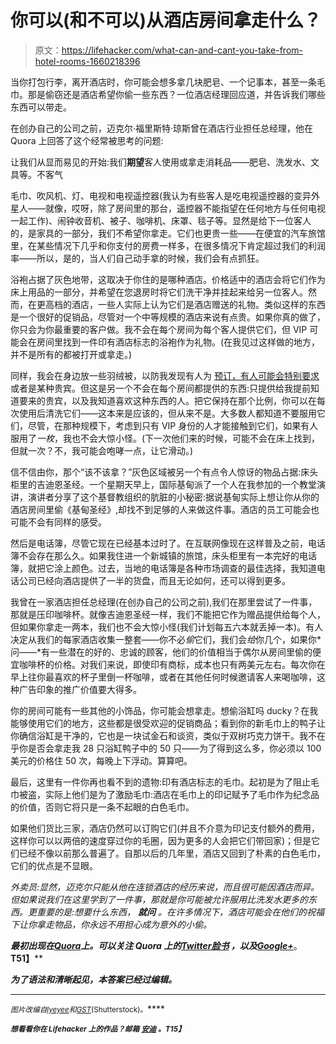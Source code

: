 # 你可以(和不可以)从酒店房间拿走什么？

> 原文：<https://lifehacker.com/what-can-and-cant-you-take-from-hotel-rooms-1660218396>

当你打包行李，离开酒店时，你可能会想多拿几块肥皂、一个记事本，甚至一条毛巾。那是偷窃还是酒店希望你偷一些东西？一位酒店经理回应道，并告诉我们哪些东西可以带走。



在创办自己的公司之前，迈克尔·福里斯特·琼斯曾在酒店行业担任总经理，他在 Quora 上回答了这个经常被思考的问题:

让我们从显而易见的开始:我们**期望**客人使用或拿走消耗品——肥皂、洗发水、文具等。不客气

毛巾、吹风机、灯、电视和电视遥控器(我认为有些客人是吃电视遥控器的变异外星人——就像，哎呀，除了房间里的那台，遥控器不能指望在任何地方与任何电视一起工作)、闹钟收音机、被子、咖啡机、床罩、毯子等。显然是给下一位客人的，是家具的一部分，我们不希望你拿走。它们也更贵一些——在便宜的汽车旅馆里，在某些情况下几乎和你支付的房费一样多，在很多情况下肯定超过我们的利润率——所以，是的，当人们自己动手拿的时候，我们会有点抓狂。

浴袍占据了灰色地带，这取决于你住的是哪种酒店。价格适中的酒店会将它们作为床上用品的一部分，并希望在您退房时将它们洗干净并挂起来给另一位客人。然而，在更高档的酒店，一些人实际上认为它们是酒店赠送的礼物。类似这样的东西是一个很好的促销品，尽管对一个中等规模的酒店来说有点贵。如果你真的做了，你只会为你最重要的客户做。我不会在每个房间为每个客人提供它们，但 VIP 可能会在房间里找到一件印有酒店标志的浴袍作为礼物。(在我见过这样做的地方，并不是所有的都被打开或拿走。)

同样，我会在身边放一些羽绒被，以防我发现有人为 [预订，有人可能会特别要求](http://www.quora.com/What-are-the-things-we-dont-know-about-hotel-rooms/answer/Michael-Forrest-Jones/comment/1852958) 或者是某种贵宾。但这是另一个不会在每个房间都提供的东西:只提供给我提前知道要来的贵宾，以及我知道喜欢这种东西的人。把它保持在那个比例，你可以在每次使用后清洗它们——这本来是应该的，但从来不是。大多数人都知道不要服用它们，尽管，在那种规模下，考虑到只有 VIP 身份的人才能接触到它们，如果有人服用了*一枚*，我也不会大惊小怪。(下一次他们来的时候，可能不会在床上找到，但就一次？不，我可能会咆哮一点，让它滑动。)

信不信由你，那个“该不该拿？”灰色区域被另一个有点令人惊讶的物品占据:床头柜里的吉迪恩圣经。一个星期天早上，国际基甸派了一个人在我参加的一个教堂演讲，演讲者分享了这个基督教组织的肮脏的小秘密:据说基甸实际上想让你从你的酒店房间里偷《基甸圣经》,却找不到足够的人来做这件事。酒店的员工可能会也可能不会有同样的感受。

然后是电话簿，尽管它现在已经基本过时了。在互联网像现在这样普及之前，电话簿不会存在那么久。如果我住进一个新城镇的旅馆，床头柜里有一本完好的电话簿，就把它涂上颜色。过去，当地的电话簿是各种市场调查的最佳选择，我知道电话公司已经向酒店提供了一半的货盘，而且无论如何，还可以得到更多。

我曾在一家酒店担任总经理(在创办自己的公司之前),我们在那里尝试了一件事，那就是压印咖啡杯。就像吉迪恩圣经一样，我们不能把它作为赠品提供给每个人，但如果你拿走一两本，我们也不会大惊小怪(我们计划每五六本就丢掉一本)。有人决定从我们的每家酒店收集一整套——你不必*偷*它们，我们会*给*你几个，如果你*问——*有一些潜在的好的、忠诚的顾客，他们的价值相当于偶尔从房间里偷的便宜咖啡杯的价格。对我们来说，即使印有商标，成本也只有两美元左右。每次你在早上往你最喜欢的杯子里倒一杯咖啡，或者在其他任何时候邀请客人来喝咖啡，这种广告印象的推广价值要大得多。

你的房间可能有一些其他的小饰品，你可能会想拿走。想偷浴缸吗 ducky？在我能够使用它们的地方，这些都是很受欢迎的促销商品；看到你的新毛巾上的鸭子让你确信浴缸是干净的，它也是一块试金石和谈资，类似于双树巧克力饼干。我不在乎你是否会拿走我 28 只浴缸鸭子中的 50 只——为了得到这么多，你必须以 100 美元的价格住 50 次，每晚上下浮动。算算吧。

最后，这里有一件你再也看不到的遗物:印有酒店标志的毛巾。起初是为了阻止毛巾被盗，实际上他们是为了激励毛巾:酒店在毛巾上的印记赋予了毛巾作为纪念品的价值，否则它将只是一条不起眼的白色毛巾。

如果他们货比三家，酒店仍然可以订购它们(并且不介意为印记支付额外的费用，这样你可以以两倍的速度穿过你的毛圈，因为更多的人会把它们带回家)；但是它们已经不像以前那么普遍了。自那以后的几年里，酒店又回到了朴素的白色毛巾，它们的优点是不显眼。

**外卖员:显然，迈克尔只能从他在连锁酒店的经历来说，而且很可能因酒店而异。但如果说我们在这里学到了一件事，那就是你可能被允许服用比洗发水更多的东西。更重要的是:想要什么东西，* ***就问*** *。在许多情况下，酒店可能会在他们的祝福下让你拿走物品，你永远不用担心成为意外的小偷。**

*[](http://www.quora.com/Is-it-stealing-if-you-take-certain-items-in-your-already-paid-for-hotel-room-like-soap-shampoo-stationery-etc/answer/Michael-Forrest-Jones)***最初出现在***[**Quora**](http://www.quora.com/)***上。可以关注 Quora 上的***[**Twitter**](https://twitter.com/Quora)**[**脸书**](https://www.facebook.com/quora) ***，以及***[**Google+**](https://plus.google.com/111127313006403749982/posts)***。**T51】****

***为了语法和清晰起见，本答案已经过编辑。***

* * *

****<small>图片改编自</small>*[*<small>lyeyee</small>*](http://www.shutterstock.com/pic.mhtml?id=110711714&src=id)*<small>和</small>*[*<small>GST</small>*](http://www.shutterstock.com/pic.mhtml?id=166028231&src=id)*<small>(Shutterstock)。</small>****

***<small>*想看看你在 Lifehacker 上的作品？邮箱*</small> [<small>*安迪*</small>](mailto:andy@lifehacker.com) <small>*。*T15】</small>***